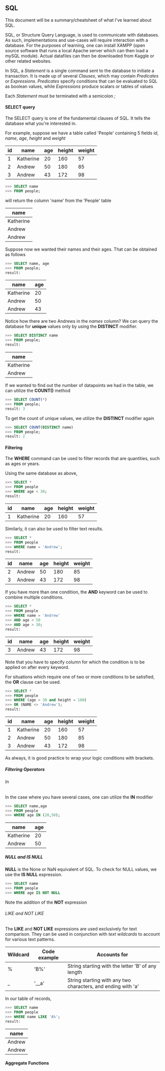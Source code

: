 ## SQL

This document will be a summary/cheatsheet of what I've learned about SQL.

SQL, or Structure Query Language, is used to communicate with databases. As such, implementations and use-cases will require interaction with a database. For the purposes of learning, one can install XAMPP (open source software that runs a local Apache server which can then load a mySQL module). Actual datafiles can then be downloaded from Kaggle or other related websites.

In SQL, a *Statement* is a single command sent to the database to initiate a transaction. It is made up of several *Clauses*, which may contain *Predicates* or *Expressions*. *Predicates* specify conditions that can be evaluated to SQL as boolean values, while *Expressions* produce scalars or tables of values  

Each *Statement* must be terminated with a semicolon *;* 

#### SELECT query

The SELECT query is one of the fundamental clauses of SQL. It tells the database what you're interested in.

For example, suppose we have a table called 'People' containing 5 fields *id*, *name*, *age*, *height* and *weight*

| id   | name      | age  | height | weight |
| ---- | --------- | ---- | ------ | ------ |
| 1    | Katherine | 20   | 160    | 57     |
| 2    | Andrew    | 50   | 180    | 85     |
| 3    | Andrew    | 43   | 172    | 98     |



```sql
>>> SELECT name 
>>> FROM people;
```

will return the column 'name' from the 'People' table

| name      |
| --------- |
| Katherine |
| Andrew    |
| Andrew    |

Suppose now we wanted their names and their ages. That can be obtained as follows

```sql
>>> SELECT name, age
>>> FROM people;
result:
```

| name      | age  |
| --------- | ---- |
| Katherine | 20   |
| Andrew    | 50   |
| Andrew    | 43   |

Notice how there are two Andrews in the *names* column? We can query the database for **unique** values only by using the **DISTINCT** modifier.

```sql
>>> SELECT DISTINCT name
>>> FROM people;
result:
```

| name      |
| --------- |
| Katherine |
| Andrew    |

If we wanted to find out the number of datapoints we had in the table, we can utilize the **COUNT()** method

```sql
>>> SELECT COUNT(*)
>>> FROM people;
result: 3
```

To get the count of unique values, we utilize the **DISTINCT** modifier again

```sql
>>> SELECT COUNT(DISTINCT name)
>>> FROM people;
result: 2
```

#### Filtering

The **WHERE** command can be used to filter records that are quantities, such as ages or years. 

Using the same database as above, 

```sql
>>> SELECT *
>>> FROM people
>>> WHERE age < 30;
result:
```

| id   | name      | age  | height | weight |
| ---- | --------- | ---- | ------ | ------ |
| 1    | Katherine | 20   | 160    | 57     |

Similarly, it can also be used to filter text results.

```sql
>>> SELECT *
>>> FROM people
>>> WHERE name = 'Andrew';
result:
```

| id   | name      | age  | height | weight |
| ---- | --------- | ---- | ------ | ------ |
| 2    | Andrew    | 50   | 180    | 85     |
| 3    | Andrew    | 43   | 172    | 98     |

If you have more than one condition, the **AND** keyword can be used to combine multiple conditions.

```sql
>>> SELECT *
>>> FROM people
>>> WHERE name = 'Andrew'
>>> AND age < 50
>>> AND age > 30;
result:
```


| id   | name      | age  | height | weight |
| ---- | --------- | ---- | ------ | ------ |
| 3    | Andrew    | 43   | 172    | 98     |

Note that you have to specify column for which the condition is to be applied on after every keyword.

For situations which require one of two or more conditions to be satisfied, the **OR** clause can be used.

```sql
>>> SELECT * 
>>> FROM people
>>> WHERE (age > 30 and height = 180)
>>> OR (NAME <> 'Andrew');
result:
```

| id   | name      | age  | height | weight |
| ---- | --------- | ---- | ------ | ------ |
| 1    | Katherine | 20   | 160    | 57     |
| 2    | Andrew    | 50   | 180    | 85     |
| 3    | Andrew    | 43   | 172    | 98     |

As always, it is good practice to wrap your logic conditions with brackets.

##### Filtering Operators

###### In

In the case where you have several cases, one can utilize the **IN** modifier

```sql
>>> SELECT name,age
>>> FROM people
>>> WHERE age IN (20,50);

```
| name      | age  |
| ----------| ---- |
| Katherine | 20   |
| Andrew    | 50   |



##### NULL and IS NULL

**NULL** is the None or NaN equivalent of SQL. To check for NULL values, we use the **IS NULL** expression.

```sql
>>> SELECT name
>>> FROM people
>>> WHERE age IS NOT NULL
```

Note the addition of the **NOT** expression



###### LIKE and NOT LIKE

The **LIKE** and **NOT LIKE** expressions are used exclusively for text comparison. They can be used in conjunction with *text wildcards* to account for various text patterns.

| Wildcard | Code example | Accounts for                                                 |
| -------- | ------------ | ------------------------------------------------------------ |
| %        | 'B%'         | String starting with the letter 'B' of any length            |
| _        | '__a'        | String starting with any two characters, and ending with 'a' |

In our table of records,

```sql
>>> SELECT name
>>> FROM people
>>> WHERE name LIKE 'A%';
result:
```
| name      |
| --------- |
| Andrew    |
| Andrew    |



#### Aggregate Functions

